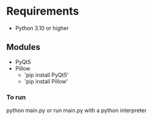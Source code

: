 # Requirements
- Python 3.10 or higher

## Modules
- PyQt5
- Pillow
  - 'pip install PyQt5'
  - 'pip install Pillow'

### To run
python main.py or run main.py with a python interpreter
